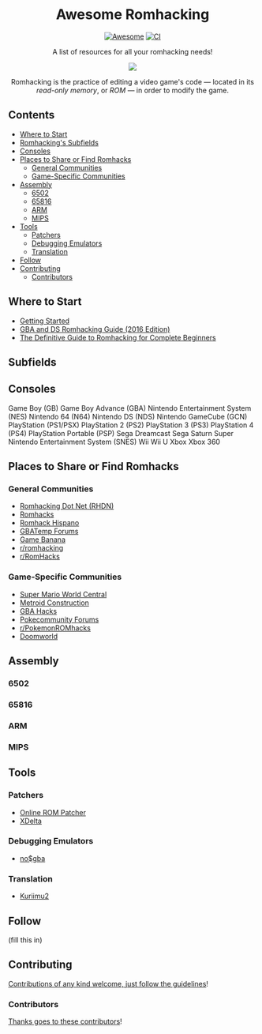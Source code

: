 <div align="center">

<!-- title -->

# Awesome Romhacking
[![Awesome](https://awesome.re/badge.svg)](https://awesome.re)
[![CI](https://github.com/btelwy/awesome-romhacking/actions/workflows/main.yml/badge.svg)](https://github.com/btelwy/awesome-romhacking/actions/workflows/main.yml)

<!-- subtitle -->

A list of resources for all your romhacking needs!

<!-- image -->

<a href="https://problemkaputt.de/gba-dev.htm" target="_blank" rel="noopener noreferrer">
  <img src="https://problemkaputt.de/gba-1024.gif"/>
</a>

<!-- description -->

Romhacking is the practice of editing a video game's code — located in its *read-only memory*, or *ROM* — in order to modify the game.

</div>

<!-- TOC -->

## Contents
- [Where to Start](#where-to-start)
- [Romhacking's Subfields](#subfields)
- [Consoles](#consoles)
- [Places to Share or Find Romhacks](#places-to-share-or-find-romhacks)
  - [General Communities](#general-communities)
  - [Game-Specific Communities](#game-specific-communities)
- [Assembly](#assembly)
  - [6502](#6502)
  - [65816](#65816)
  - [ARM](#arm)
  - [MIPS](#mips)
- [Tools](#tools)
  - [Patchers](#patchers)
  - [Debugging Emulators](#debugging-emulators)
  - [Translation](#translation)
- [Follow](#follow)
- [Contributing](#contributing)
  - [Contributors](#contributors)

<!-- CONTENT -->

## Where to Start
- [Getting Started](https://www.romhacking.net/start/)
- [GBA and DS Romhacking Guide (2016 Edition)](https://gbatemp.net/download/gba-and-ds-rom-hacking-guide.33419/)
- [The Definitive Guide to Romhacking for Complete Beginners](https://www.scribd.com/document/383812637/The-Definitive-Guide-to-Rom-Hacking-for-Complete-Beginners)

## Subfields

## Consoles
Game Boy (GB)
Game Boy Advance (GBA)
Nintendo Entertainment System (NES)
Nintendo 64 (N64)
Nintendo DS (NDS)
Nintendo GameCube (GCN)
PlayStation (PS1/PSX)
PlayStation 2 (PS2)
PlayStation 3 (PS3)
PlayStation 4 (PS4)
PlayStation Portable (PSP)
Sega Dreamcast
Sega Saturn
Super Nintendo Entertainment System (SNES)
Wii
Wii U
Xbox
Xbox 360

## Places to Share or Find Romhacks
### General Communities
- [Romhacking Dot Net (RHDN)](https://www.romhacking.net)
- [Romhacks](https://www.romhacks.org)
- [Romhack Hispano](https://www.romhackhispano.org)
- [GBATemp Forums](https://www.gbatemp.net)
- [Game Banana](https://www.gamebanana.com)
- [r/romhacking](https://www.reddit.com/r/romhacking)
- [r/RomHacks](https://www.reddit.com/r/RomHacks)

### Game-Specific Communities
- [Super Mario World Central](https://smwcentral.net)
- [Metroid Construction](https://metroidconstruction.com)
- [GBA Hacks](https://www.gbahacks.com)
- [Pokecommunity Forums](https://www.pokecommunity.com)
- [r/PokemonROMhacks](https://www.reddit.com/r/PokemonROMhacks)
- [Doomworld](https://www.doomworld.com)

## Assembly
### 6502
### 65816
### ARM
### MIPS

## Tools
### Patchers
- [Online ROM Patcher](https://www.marcrobledo.com/RomPatcher.js)
- [XDelta](https://www.romhacking.net/utilities/598)
### Debugging Emulators
- [no$gba](https://problemkaputt.de/gba-dev.htm)
### Translation
- [Kuriimu2](https://github.com/FanTranslatorsInternational/Kuriimu2)

<!-- END CONTENT -->

## Follow

<!-- list people worth following on social sites (Twitter, LinkedIn, GitHub, YouTube etc.) -->

(fill this in)

## Contributing

[Contributions of any kind welcome, just follow the guidelines](contributing.md)!

### Contributors

[Thanks goes to these contributors](https://github.com/btelwy/awesome-romhacking/graphs/contributors)!
